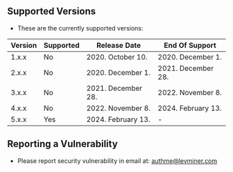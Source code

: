 ## Supported Versions

-   These are the currently supported versions:

| Version | Supported | Release Date       | End Of Support     |
| ------- | --------- | ------------------ | ------------------ |
| 1.x.x   | No        | 2020. October 10.  | 2020. December 1.  |
| 2.x.x   | No        | 2020. December 1.  | 2021. December 28. |
| 3.x.x   | No        | 2021. December 28. | 2022. November 8.  |
| 4.x.x   | No        | 2022. November 8.  | 2024. February 13. |
| 5.x.x   | Yes       | 2024. February 13. | -                  |

## Reporting a Vulnerability

-   Please report security vulnerability in email at: <authme@levminer.com>
